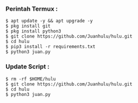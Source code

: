 ### Perintah Termux :
    $ apt update -y && apt upgrade -y
    $ pkg install git
    $ pkg install python3
    $ git clone https://github.com/Juanhulu/hulu.git
    $ cd hulu
    $ pip3 install -r requirements.txt
    $ python3 juan.py
### Update Script :
    $ rm -rf $HOME/hulu
    $ git clone https://github.com/Juanhulu/hulu.git
    $ cd hulu
    $ python3 juan.py
